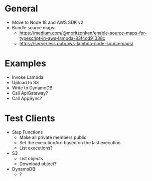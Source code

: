 # General

- Move to Node 18 and AWS SDK v2
- Bundle source maps:
  - https://medium.com/@moritzonken/enable-source-maps-for-typescript-in-aws-lambda-83f4cd91338c
  - https://serverless.pub/aws-lambda-node-sourcemaps/

# Examples

- Invoke Lambda
- Upload to S3
- Write to DynamoDB
- Call ApiGateway?
- Call AppSync?

# Test Clients

- Step Functions
  - Make all private members public
  - Set the executionArn based on the last execution
  - List executions?
- S3
  - List objects
  - Download object?
- DynamoDB
  - ?
